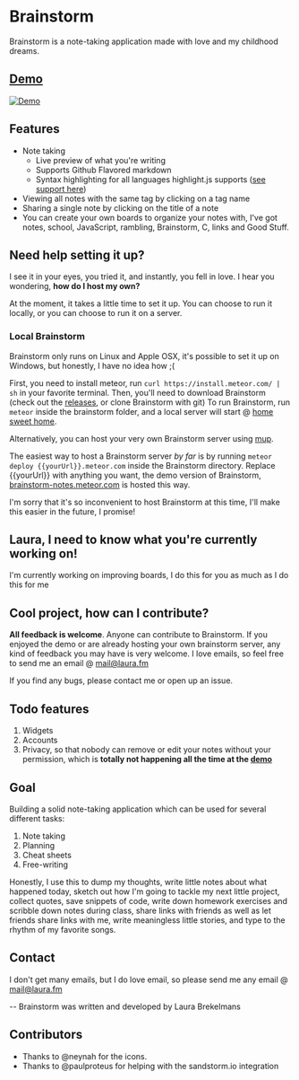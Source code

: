 Brainstorm
===

Brainstorm is a note-taking application made with love and my childhood dreams.

## [Demo](https://demo.sandstorm.io/appdemo/sptx6z162fp1w8rwe92vc8tzm76v0mk0wwc9yafze2vpghjs48j0)

[![Demo](https://raw.githubusercontent.com/Azeirah/brainstorm/master/Brainstorm-preview.png)](https://demo.sandstorm.io/appdemo/sptx6z162fp1w8rwe92vc8tzm76v0mk0wwc9yafze2vpghjs48j0)

Features
---

* Note taking
  * Live preview of what you're writing
  * Supports Github Flavored markdown
  * Syntax highlighting for all languages highlight.js supports ([see support here](https://highlightjs.org/static/test.html))
* Viewing all notes with the same tag by clicking on a tag name
* Sharing a single note by clicking on the title of a note
* You can create your own boards to organize your notes with, I've got notes, school, JavaScript, rambling, Brainstorm, C, links and Good Stuff.

Need help setting it up?
---

I see it in your eyes, you tried it, and instantly, you fell in love. I hear you wondering, **how do I host my own?**

At the moment, it takes a little time to set it up. You can choose to run it locally, or you can choose to run it on a server.

### Local Brainstorm

Brainstorm only runs on Linux and Apple OSX, it's possible to set it up on Windows, but honestly, I have no idea how ;(

First, you need to install meteor, run `curl https://install.meteor.com/ | sh` in your favorite terminal.
Then, you'll need to download Brainstorm (check out the [releases](https://github.com/Azeirah/brainstorm/releases), or clone Brainstorm with git)
To run Brainstorm, run `meteor` inside the brainstorm folder, and a local server will start @ [home sweet home](http://localhost:3000).

Alternatively, you can host your very own Brainstorm server using [mup](https://github.com/arunoda/meteor-up).

The easiest way to host a Brainstorm server *by far* is by running `meteor deploy {{yourUrl}}.meteor.com` inside the Brainstorm directory. Replace {{yourUrl}} with anything you want, the demo version of Brainstorm, [brainstorm-notes.meteor.com](http://brainstorm-notes.meteor.com) is hosted this way.

I'm sorry that it's so inconvenient to host Brainstorm at this time, I'll make this easier in the future, I promise!

Laura, I need to know what you're currently working on!
---

I'm currently working on improving boards, I do this for you as much as I do this for me

Cool project, how can I contribute?
---

**All feedback is welcome**. Anyone can contribute to Brainstorm. If you enjoyed the demo or are already hosting your own brainstorm server, any kind of feedback you may have is very welcome. I love emails, so feel free to send me an email @ mail@laura.fm

If you find any bugs, please contact me or open up an issue.

Todo features
---

1. Widgets
2. Accounts
3. Privacy, so that nobody can remove or edit your notes without your permission, which is **totally not happening all the time at the [demo](https://brainstorm-notes.meteor.com)**

Goal
---

Building a solid note-taking application which can be used for several different tasks:

1. Note taking
2. Planning
3. Cheat sheets
4. Free-writing

Honestly, I use this to dump my thoughts, write little notes about what happened today, sketch out how I'm going to tackle my next little project, collect quotes, save snippets of code, write down homework exercises and scribble down notes during class, share links with friends as well as let friends share links with me, write meaningless little stories, and type to the rhythm of my favorite songs.

Contact
---

I don't get many emails, but I do love email, so please send me any email @ mail@laura.fm

-- Brainstorm was written and developed by Laura Brekelmans

Contributors
---

* Thanks to @neynah for the icons.
* Thanks to @paulproteus for helping with the sandstorm.io integration

